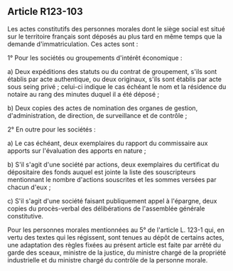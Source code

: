 Article R123-103
----
Les actes constitutifs des personnes morales dont le siège social est situé sur
le territoire français sont déposés au plus tard en même temps que la demande
d'immatriculation. Ces actes sont :

1° Pour les sociétés ou groupements d'intérêt économique :

a) Deux expéditions des statuts ou du contrat de groupement, s'ils sont établis
par acte authentique, ou deux originaux, s'ils sont établis par acte sous seing
privé ; celui-ci indique le cas échéant le nom et la résidence du notaire au
rang des minutes duquel il a été déposé ;

b) Deux copies des actes de nomination des organes de gestion, d'administration,
de direction, de surveillance et de contrôle ;

2° En outre pour les sociétés :

a) Le cas échéant, deux exemplaires du rapport du commissaire aux apports sur
l'évaluation des apports en nature ;

b) S'il s'agit d'une société par actions, deux exemplaires du certificat du
dépositaire des fonds auquel est jointe la liste des souscripteurs mentionnant
le nombre d'actions souscrites et les sommes versées par chacun d'eux ;

c) S'il s'agit d'une société faisant publiquement appel à l'épargne, deux copies
du procès-verbal des délibérations de l'assemblée générale constitutive.

Pour les personnes morales mentionnées au 5° de l'article L. 123-1 qui, en vertu
des textes qui les régissent, sont tenues au dépôt de certains actes, une
adaptation des règles fixées au présent article est faite par arrêté du garde
des sceaux, ministre de la justice, du ministre chargé de la propriété
industrielle et du ministre chargé du contrôle de la personne morale.
